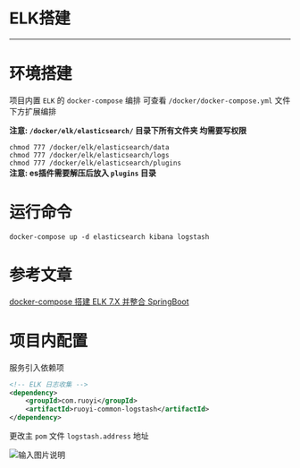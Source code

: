 # ELK搭建
- - -
# 环境搭建

项目内置 `ELK` 的 `docker-compose` 编排 可查看 `/docker/docker-compose.yml` 文件下方扩展编排

**注意: `/docker/elk/elasticsearch/` 目录下所有文件夹 均需要写权限**

`chmod 777 /docker/elk/elasticsearch/data`<br>
`chmod 777 /docker/elk/elasticsearch/logs`<br>
`chmod 777 /docker/elk/elasticsearch/plugins`<br>
**注意: es插件需要解压后放入 `plugins` 目录**

# 运行命令

```shell
docker-compose up -d elasticsearch kibana logstash
```

# 参考文章
[docker-compose 搭建 ELK 7.X 并整合 SpringBoot](https://lionli.blog.csdn.net/article/details/125743132)

# 项目内配置

服务引入依赖项

```xml
<!-- ELK 日志收集 -->
<dependency>
    <groupId>com.ruoyi</groupId>
    <artifactId>ruoyi-common-logstash</artifactId>
</dependency>
```

更改主 `pom` 文件 `logstash.address` 地址<br>

![输入图片说明](https://foruda.gitee.com/images/1678981534923588112/ba6cb5b7_1766278.png "屏幕截图")
